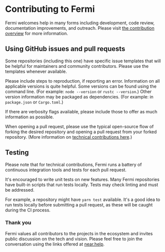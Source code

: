 # Contributing to Fermi

Fermi welcomes help in many forms including development, code review, documentation improvements, and outreach.
Please visit [the contribution overview](https://docs.near.org/docs/community/contribute/contribute-overview) for more information.

## Using GitHub issues and pull requests

Some repositories (including this one) have specific issue templates that will be helpful for maintainers and community contributors. Please use the templates whenever available.

Please include steps to reproduction, if reporting an error. Information on all applicable versions is quite helpful. Some versions can be found using the command line. (For example: `node --version` or `rustc --version`.) Other version information may be packaged as dependencies. (For example: in `package.json` or `Cargo.toml`.)

If there are verbosity flags available, please include those to offer as much information as possible.

When opening a pull request, please use the typical open-source flow of forking the desired repository and opening a pull request from your forked repository. (More information on [technical contributions here](https://docs.near.org/docs/community/contribute/how-to-contribute).)

## Testing

Please note that for technical contributions, Fermi runs a battery of continuous integration tools and tests for each pull request.

It's encouraged to write unit tests on new features. Many Fermi repositories have built-in scripts that run tests locally. Tests may check linting and must be addressed.

For example, a repository might have `yarn test` available. It's a good idea to run tests locally before submitting a pull request, as these will be caught during the CI process.

### Thank you

Fermi values all contributors to the projects in the ecosystem and invites public discussion on the tech and vision. Please feel free to join the conversation using the links offered at [near.help](https://near.help).
